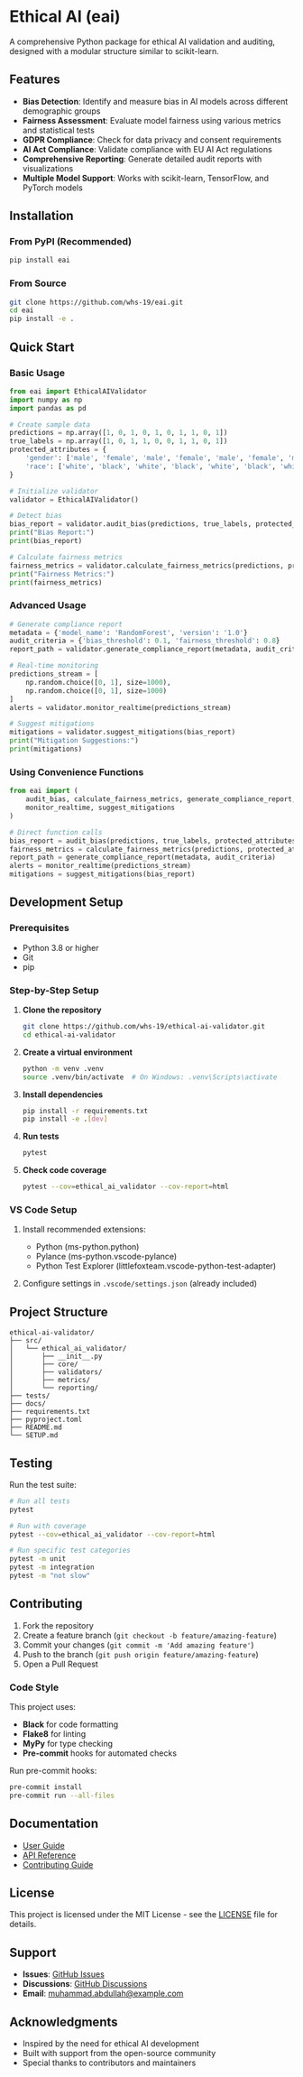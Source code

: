 # Ethical AI (eai)

A comprehensive Python package for ethical AI validation and auditing, designed with a modular structure similar to scikit-learn.

## Features

- **Bias Detection**: Identify and measure bias in AI models across different demographic groups
- **Fairness Assessment**: Evaluate model fairness using various metrics and statistical tests
- **GDPR Compliance**: Check for data privacy and consent requirements
- **AI Act Compliance**: Validate compliance with EU AI Act regulations
- **Comprehensive Reporting**: Generate detailed audit reports with visualizations
- **Multiple Model Support**: Works with scikit-learn, TensorFlow, and PyTorch models

## Installation

### From PyPI (Recommended)

```bash
pip install eai
```

### From Source

```bash
git clone https://github.com/whs-19/eai.git
cd eai
pip install -e .
```

## Quick Start

### Basic Usage

```python
from eai import EthicalAIValidator
import numpy as np
import pandas as pd

# Create sample data
predictions = np.array([1, 0, 1, 0, 1, 0, 1, 1, 0, 1])
true_labels = np.array([1, 0, 1, 1, 0, 0, 1, 1, 0, 1])
protected_attributes = {
    'gender': ['male', 'female', 'male', 'female', 'male', 'female', 'male', 'female', 'male', 'female'],
    'race': ['white', 'black', 'white', 'black', 'white', 'black', 'white', 'black', 'white', 'black']
}

# Initialize validator
validator = EthicalAIValidator()

# Detect bias
bias_report = validator.audit_bias(predictions, true_labels, protected_attributes)
print("Bias Report:")
print(bias_report)

# Calculate fairness metrics
fairness_metrics = validator.calculate_fairness_metrics(predictions, protected_attributes)
print("Fairness Metrics:")
print(fairness_metrics)
```

### Advanced Usage

```python
# Generate compliance report
metadata = {'model_name': 'RandomForest', 'version': '1.0'}
audit_criteria = {'bias_threshold': 0.1, 'fairness_threshold': 0.8}
report_path = validator.generate_compliance_report(metadata, audit_criteria)

# Real-time monitoring
predictions_stream = [
    np.random.choice([0, 1], size=1000),
    np.random.choice([0, 1], size=1000)
]
alerts = validator.monitor_realtime(predictions_stream)

# Suggest mitigations
mitigations = validator.suggest_mitigations(bias_report)
print("Mitigation Suggestions:")
print(mitigations)
```

### Using Convenience Functions

```python
from eai import (
    audit_bias, calculate_fairness_metrics, generate_compliance_report,
    monitor_realtime, suggest_mitigations
)

# Direct function calls
bias_report = audit_bias(predictions, true_labels, protected_attributes)
fairness_metrics = calculate_fairness_metrics(predictions, protected_attributes)
report_path = generate_compliance_report(metadata, audit_criteria)
alerts = monitor_realtime(predictions_stream)
mitigations = suggest_mitigations(bias_report)
```

## Development Setup

### Prerequisites

- Python 3.8 or higher
- Git
- pip

### Step-by-Step Setup

1. **Clone the repository**
   ```bash
   git clone https://github.com/whs-19/ethical-ai-validator.git
   cd ethical-ai-validator
   ```

2. **Create a virtual environment**
   ```bash
   python -m venv .venv
   source .venv/bin/activate  # On Windows: .venv\Scripts\activate
   ```

3. **Install dependencies**
   ```bash
   pip install -r requirements.txt
   pip install -e .[dev]
   ```

4. **Run tests**
   ```bash
   pytest
   ```

5. **Check code coverage**
   ```bash
   pytest --cov=ethical_ai_validator --cov-report=html
   ```

### VS Code Setup

1. Install recommended extensions:
   - Python (ms-python.python)
   - Pylance (ms-python.vscode-pylance)
   - Python Test Explorer (littlefoxteam.vscode-python-test-adapter)

2. Configure settings in `.vscode/settings.json` (already included)

## Project Structure

```
ethical-ai-validator/
├── src/
│   └── ethical_ai_validator/
│       ├── __init__.py
│       ├── core/
│       ├── validators/
│       ├── metrics/
│       └── reporting/
├── tests/
├── docs/
├── requirements.txt
├── pyproject.toml
├── README.md
└── SETUP.md
```

## Testing

Run the test suite:

```bash
# Run all tests
pytest

# Run with coverage
pytest --cov=ethical_ai_validator --cov-report=html

# Run specific test categories
pytest -m unit
pytest -m integration
pytest -m "not slow"
```

## Contributing

1. Fork the repository
2. Create a feature branch (`git checkout -b feature/amazing-feature`)
3. Commit your changes (`git commit -m 'Add amazing feature'`)
4. Push to the branch (`git push origin feature/amazing-feature`)
5. Open a Pull Request

### Code Style

This project uses:
- **Black** for code formatting
- **Flake8** for linting
- **MyPy** for type checking
- **Pre-commit** hooks for automated checks

Run pre-commit hooks:
```bash
pre-commit install
pre-commit run --all-files
```

## Documentation

- [User Guide](https://ethical-ai-validator.readthedocs.io/)
- [API Reference](https://ethical-ai-validator.readthedocs.io/en/latest/api.html)
- [Contributing Guide](CONTRIBUTING.md)

## License

This project is licensed under the MIT License - see the [LICENSE](LICENSE) file for details.

## Support

- **Issues**: [GitHub Issues](https://github.com/whs-19/ethical-ai-validator/issues)
- **Discussions**: [GitHub Discussions](https://github.com/whs-19/ethical-ai-validator/discussions)
- **Email**: muhammad.abdullah@example.com

## Acknowledgments

- Inspired by the need for ethical AI development
- Built with support from the open-source community
- Special thanks to contributors and maintainers 